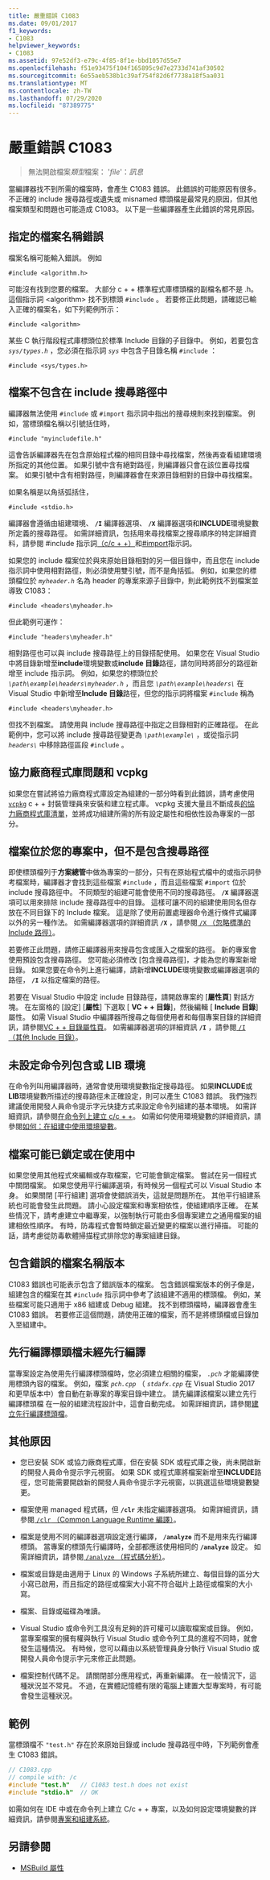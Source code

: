 ```yaml
---
title: 嚴重錯誤 C1083
ms.date: 09/01/2017
f1_keywords:
- C1083
helpviewer_keywords:
- C1083
ms.assetid: 97e52df3-e79c-4f85-8f1e-bbd1057d55e7
ms.openlocfilehash: f51e93475f104f165895c9d7e2733d741af30502
ms.sourcegitcommit: 6e55aeb538b1c39af754f82d6f7738a18f5aa031
ms.translationtype: MT
ms.contentlocale: zh-TW
ms.lasthandoff: 07/29/2020
ms.locfileid: "87389775"
---
```

# <a name="fatal-error-c1083"></a>嚴重錯誤 C1083

> 無法開啟檔案*類型*檔案： '*file*'：*訊息*

當編譯器找不到所需的檔案時，會產生 C1083 錯誤。 此錯誤的可能原因有很多。 不正確的 include 搜尋路徑或遺失或 misnamed 標頭檔是最常見的原因，但其他檔案類型和問題也可能造成 C1083。 以下是一些編譯器產生此錯誤的常見原因。

## <a name="the-specified-file-name-is-wrong"></a>指定的檔案名稱錯誤

檔案名稱可能輸入錯誤。 例如

`#include <algorithm.h>`

可能沒有找到您要的檔案。 大部分 c + + 標準程式庫標頭檔的副檔名都不是 .h。 這個指示詞 \<algorithm> 找不到標頭 `#include` 。 若要修正此問題，請確認已輸入正確的檔案名，如下列範例所示：

`#include <algorithm>`

某些 C 執行階段程式庫標頭位於標準 Include 目錄的子目錄中。 例如，若要包含 *`sys/types.h`* ，您必須在指示詞 *`sys`* 中包含子目錄名稱 `#include` ：

`#include <sys/types.h>`

## <a name="the-file-is-not-included-in-the-include-search-path"></a>檔案不包含在 include 搜尋路徑中

編譯器無法使用 `#include` 或 `#import` 指示詞中指出的搜尋規則來找到檔案。 例如，當標頭檔名稱以引號括住時，

`#include "myincludefile.h"`

這會告訴編譯器先在包含原始程式檔的相同目錄中尋找檔案，然後再查看組建環境所指定的其他位置。 如果引號中含有絕對路徑，則編譯器只會在該位置尋找檔案。 如果引號中含有相對路徑，則編譯器會在來源目錄相對的目錄中尋找檔案。

如果名稱是以角括弧括住，

`#include <stdio.h>`

編譯器會遵循由組建環境、 **`/I`** 編譯器選項、 **`/X`** 編譯器選項和**INCLUDE**環境變數所定義的搜尋路徑。 如需詳細資訊，包括用來尋找檔案之搜尋順序的特定詳細資料，請參閱 #include 指示詞[（c/c + +）](../../preprocessor/hash-include-directive-c-cpp.md)和[#import](../../preprocessor/hash-import-directive-cpp.md)指示詞。

如果您的 include 檔案位於與來原始目錄相對的另一個目錄中，而且您在 include 指示詞中使用相對路徑，則必須使用雙引號，而不是角括弧。 例如，如果您的標頭檔位於 *`myheader.h`* 名為 header 的專案來源子目錄中，則此範例找不到檔案並導致 C1083：

`#include <headers\myheader.h>`

但此範例可運作：

`#include "headers\myheader.h"`

相對路徑也可以與 include 搜尋路徑上的目錄搭配使用。 如果您在 Visual Studio 中將目錄新增至**include**環境變數或**include 目錄**路徑，請勿同時將部分的路徑新增至 include 指示詞。 例如，如果您的標頭位於 *`\path\example\headers\myheader.h`* ，而且您 *`\path\example\headers\`* 在 Visual Studio 中新增至**Include 目錄**路徑，但您的指示詞將檔案 `#include` 稱為

`#include <headers\myheader.h>`

但找不到檔案。 請使用與 include 搜尋路徑中指定之目錄相對的正確路徑。 在此範例中，您可以將 include 搜尋路徑變更為 *`\path\example\`* ，或從指示詞 *`headers\`* 中移除路徑區段 `#include` 。

## <a name="third-party-library-issues-and-vcpkg"></a>協力廠商程式庫問題和 vcpkg

如果您在嘗試將協力廠商程式庫設定為組建的一部分時看到此錯誤，請考慮使用 [`vcpkg`](../../vcpkg.md) c + + 封裝管理員來安裝和建立程式庫。 vcpkg 支援大量且不斷成長[的協力廠商程式庫清單](https://github.com/Microsoft/vcpkg/tree/master/ports)，並將成功組建所需的所有設定屬性和相依性設為專案的一部分。

## <a name="the-file-is-in-your-project-but-not-the-include-search-path"></a>檔案位於您的專案中，但不是包含搜尋路徑

即使標頭檔列于**方案總管**中做為專案的一部分，只有在原始程式檔中的或指示詞參考檔案時，編譯器才會找到這些檔案 `#include` ，而且這些檔案 `#import` 位於 include 搜尋路徑中。 不同類型的組建可能會使用不同的搜尋路徑。 **`/X`** 編譯器選項可以用來排除 include 搜尋路徑中的目錄。 這樣可讓不同的組建使用同名但存放在不同目錄下的 Include 檔案。 這是除了使用前置處理器命令進行條件式編譯以外的另一種作法。 如需編譯器選項的詳細資訊 **`/X`** ，請參閱[ `/X` （忽略標準的 Include 路徑）](../../build/reference/x-ignore-standard-include-paths.md)。

若要修正此問題，請修正編譯器用來搜尋包含或匯入之檔案的路徑。 新的專案會使用預設包含搜尋路徑。 您可能必須修改 [包含搜尋路徑]，才能為您的專案新增目錄。 如果您要在命令列上進行編譯，請新增**INCLUDE**環境變數或編譯器選項的路徑， **`/I`** 以指定檔案的路徑。

若要在 Visual Studio 中設定 include 目錄路徑，請開啟專案的 [**屬性頁**] 對話方塊。 在左窗格的 [設定] [**屬性**] 下選取 [ **VC + + 目錄**]，然後編輯 [ **Include 目錄**] 屬性。 如需 Visual Studio 中編譯器所搜尋之每個使用者和每個專案目錄的詳細資訊，請參閱[VC + + 目錄屬性頁](../../build/reference/vcpp-directories-property-page.md)。 如需編譯器選項的詳細資訊 **`/I`** ，請參閱[ `/I` （其他 Include 目錄）](../../build/reference/i-additional-include-directories.md)。

## <a name="the-command-line-include-or-lib-environment-is-not-set"></a>未設定命令列包含或 LIB 環境

在命令列叫用編譯器時，通常會使用環境變數指定搜尋路徑。 如果**INCLUDE**或**LIB**環境變數所描述的搜尋路徑未正確設定，則可以產生 C1083 錯誤。 我們強烈建議使用開發人員命令提示字元快捷方式來設定命令列組建的基本環境。 如需詳細資訊，請參閱[在命令列上建立 c/c + +](../../build/building-on-the-command-line.md)。 如需如何使用環境變數的詳細資訊，請參閱[如何：在組建中使用環境變數](/visualstudio/msbuild/how-to-use-environment-variables-in-a-build)。

## <a name="the-file-may-be-locked-or-in-use"></a>檔案可能已鎖定或在使用中

如果您使用其他程式來編輯或存取檔案，它可能會鎖定檔案。 嘗試在另一個程式中關閉檔案。 如果您使用平行編譯選項，有時候另一個程式可以 Visual Studio 本身。 如果關閉 [平行組建] 選項會使錯誤消失，這就是問題所在。 其他平行組建系統也可能會發生此問題。 請小心設定檔案和專案相依性，使組建順序正確。 在某些情況下，請考慮建立中繼專案，以強制執行可能由多個專案建立之通用檔案的組建相依性順序。 有時，防毒程式會暫時鎖定最近變更的檔案以進行掃描。 可能的話，請考慮從防毒軟體掃描程式排除您的專案組建目錄。

## <a name="the-wrong-version-of-a-file-name-is-included"></a>包含錯誤的檔案名稱版本

C1083 錯誤也可能表示包含了錯誤版本的檔案。 包含錯誤檔案版本的例子像是，組建包含的檔案在其 `#include` 指示詞中參考了該組建不適用的標頭檔。 例如，某些檔案可能只適用于 x86 組建或 Debug 組建。 找不到標頭檔時，編譯器會產生 C1083 錯誤。 若要修正這個問題，請使用正確的檔案，而不是將標頭檔或目錄加入至組建中。

## <a name="the-precompiled-headers-are-not-yet-precompiled"></a>先行編譯標頭檔未經先行編譯

當專案設定為使用先行編譯標頭檔時，您必須建立相關的檔案， *`.pch`* 才能編譯使用標頭內容的檔案。 例如，檔案 *`pch.cpp`* （ *`stdafx.cpp`* 在 Visual Studio 2017 和更早版本中）會自動在新專案的專案目錄中建立。 請先編譯該檔案以建立先行編譯標頭檔  在一般的組建流程設計中，這會自動完成。 如需詳細資訊，請參閱[建立先行編譯標頭檔](../../build/creating-precompiled-header-files.md)。

## <a name="additional-causes"></a>其他原因

- 您已安裝 SDK 或協力廠商程式庫，但在安裝 SDK 或程式庫之後，尚未開啟新的開發人員命令提示字元視窗。 如果 SDK 或程式庫將檔案新增至**INCLUDE**路徑，您可能需要開啟新的開發人員命令提示字元視窗，以挑選這些環境變數變更。

- 檔案使用 managed 程式碼，但 **`/clr`** 未指定編譯器選項。 如需詳細資訊，請參閱[ `/clr` （Common Language Runtime 編譯）](../../build/reference/clr-common-language-runtime-compilation.md)。

- 檔案是使用不同的編譯器選項設定進行編譯， **`/analyze`** 而不是用來先行編譯標頭。 當專案的標頭先行編譯時，全部都應該使用相同的 **`/analyze`** 設定。 如需詳細資訊，請參閱[ `/analyze` （程式碼分析）](../../build/reference/analyze-code-analysis.md)。

- 檔案或目錄是由適用于 Linux 的 Windows 子系統所建立、每個目錄的區分大小寫已啟用，而且指定的路徑或檔案大小寫不符合磁片上路徑或檔案的大小寫。

- 檔案、目錄或磁碟為唯讀。

- Visual Studio 或命令列工具沒有足夠的許可權可以讀取檔案或目錄。 例如，當專案檔案的擁有權與執行 Visual Studio 或命令列工具的進程不同時，就會發生這種情況。 有時候，您可以藉由以系統管理員身分執行 Visual Studio 或開發人員命令提示字元來修正此問題。

- 檔案控制代碼不足。 請關閉部分應用程式，再重新編譯。 在一般情況下，這種狀況並不常見。 不過，在實體記憶體有限的電腦上建置大型專案時，有可能會發生這種狀況。

## <a name="example"></a>範例

當標頭檔不 `"test.h"` 存在於來原始目錄或 include 搜尋路徑中時，下列範例會產生 C1083 錯誤。

```cpp
// C1083.cpp
// compile with: /c
#include "test.h"   // C1083 test.h does not exist
#include "stdio.h"  // OK
```

如需如何在 IDE 中或在命令列上建立 C/c + + 專案，以及如何設定環境變數的詳細資訊，請參閱[專案和組建系統](../../build/projects-and-build-systems-cpp.md)。

## <a name="see-also"></a>另請參閱

- [MSBuild 屬性](/visualstudio/msbuild/msbuild-properties)

